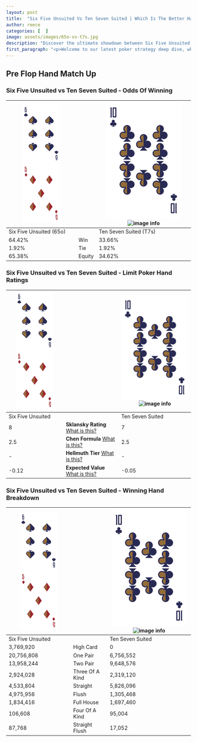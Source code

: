 ```yaml
---
layout: post
title:  "Six Five Unsuited Vs Ten Seven Suited | Which Is The Better Hand In Poker? A Complete Guide"
author: reece
categories: [  ]
image: assets/images/65o-vs-t7s.jpg
description: "Discover the ultimate showdown between Six Five Unsuited and Ten Seven Suited in poker! Uncover the odds, strategies, and scenarios where one hand triumphs over the other. Get ready to up your poker game with this thrilling analysis."
first_paragraph: "<p>Welcome to our latest poker strategy deep dive, where we're pitting two distinct hands against each other in a high-stakes showdown: Six Five Unsuited vs Ten Seven Suited.</p><p>In the dynamic world of poker, every decision counts, and knowing which hand holds the upper hand is key to your success at the table.</p><p>In this article, we'll dissect these two hands, explore the scenarios where one dominates the other, and equip you with the knowledge to make strategic choices that can tip the odds in your favor.</p><p>Get ready to unravel the intriguing dynamics of these poker hands and elevate your game to new heights.</p>"
---
```




[comment]: # (sp0)

## Pre Flop Hand Match Up

<div class="table hand-ratings" markdown="1"> 



### Six Five Unsuited vs Ten Seven Suited - Odds Of Winning


    
| ![image info](assets/images/hand1/6.png) ![image info](assets/images/hand1/5o.png) |  | ![image info](assets/images/hand2/T.png) ![image info](assets/images/hand2/7s.png) |
| -------- | -------- | -------- |
| Six Five Unsuited (65o) |  | Ten Seven Suited (T7s) |
| 64.42% | Win | 33.66% |
| 1.92% | Tie | 1.92% |
| 65.38% | Equity | 34.62% |




[comment]: # (sp1)



### Six Five Unsuited vs Ten Seven Suited - Limit Poker Hand Ratings


    
| ![image info](assets/images/hand1/6.png) ![image info](assets/images/hand1/5o.png) |  | ![image info](assets/images/hand2/T.png) ![image info](assets/images/hand2/7s.png) |
| -------- | -------- | -------- |
| Six Five Unsuited |  | Ten Seven Suited |
| 8 | **Sklansky Rating** [What is this?](/sklansky-rating-explained) | 7 |
| 2.5 | **Chen Formula** [What is this?](/chen-formula-explained) | 2.5 |
| - | **Hellmuth Tier** [What is this?](/Hellmuth-tier-explained) | - |
| -0.12 | **Expected Value** [What is this?](/expected-value-explained) | -0.05 |




[comment]: # (sp2)



### Six Five Unsuited vs Ten Seven Suited - Winning Hand Breakdown


    
| ![image info](assets/images/hand1/6.png) ![image info](assets/images/hand1/5o.png) |  | ![image info](assets/images/hand2/T.png) ![image info](assets/images/hand2/7s.png) |
| -------- | -------- | -------- |
| Six Five Unsuited |  | Ten Seven Suited |
| 3,769,920 | High Card | 0 |
| 20,756,808 | One Pair | 6,756,552 |
| 13,958,244 | Two Pair | 9,648,576 |
| 2,924,028 | Three Of A Kind | 2,319,120 |
| 4,533,804 | Straight | 5,826,096 |
| 4,975,956 | Flush | 1,305,468 |
| 1,834,416 | Full House | 1,697,460 |
| 106,608 | Four Of A Kind | 95,004 |
| 87,768 | Straight Flush | 17,052 |




[comment]: # (sp3)



</div>

[comment]: # (sp4)



[comment]: # (sp5)

